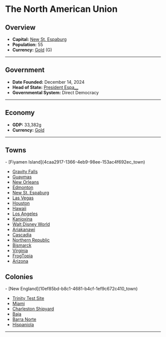 <!--UNDEDITED FILE, remove this entire line if this file has been edited!-->
# <!--NAME-->The North American Union<!--NAME-->

## Overview

- **Capital:** <!--CAPITAL_LINK-->[New St. Espaburg](757d86df-61ea-47c9-863a-4bb9dfa61627_town)<!--CAPITAL_LINK-->
- **Population:** <!--POPULATION-->55<!--POPULATION-->
- **Currency:** <!--CURRENCY_LINK-->[Gold](Gold_currency)<!--CURRENCY_LINK--> (<!--CURRENCY_ABV-->G<!--CURRENCY_ABV-->)

---

## Government

- **Date Founded:** <!--FOUNDED-->December 14, 2024<!--FOUNDED-->
- **Head of State:** <!--LEADER_TITLE_LINK-->[President Espa__](Espa___user)<!--LEADER_TITLE_LINK-->
- **Governmental System:** <!--GOVERNMENT-->Direct Democracy<!--GOVERNMENT-->

---

## Economy

- **GDP:** <!--GDP-->33,382g<!--GDP-->
- **Currency:** <!--CURRENCY_LINK-->[Gold](Gold_currency)<!--CURRENCY_LINK-->

---

## Towns

<!--TOWNS-->- [Fiyamen Island](4caa2917-1366-4eb9-98ee-153ac4f692ec_town)
- [Gravity Falls](fdade99e-5566-48b8-a3de-e65762384040_town)
- [Guaymas](90b4793c-b86c-40e4-b50f-58f9390a68aa_town)
- [New Orleans](bd0d797c-516a-4f4d-84e0-b23bf40bf35e_town)
- [Edmonton](a5f63543-534b-4d35-9324-f0596f5560a7_town)
- [New St. Espaburg](757d86df-61ea-47c9-863a-4bb9dfa61627_town)
- [Las Vegas](b9423838-fd17-4c5b-bf34-87cc4ff5b526_town)
- [Houston](a803944b-2842-4702-bab0-f4fb38f0c9b6_town)
- [Hawaii](a58b5ef4-84f3-454b-ac71-ca4759da2be8_town)
- [Los Angeles](d054a71e-aa10-4733-a3e8-03e67613e5fe_town)
- [Kanioxina](d42b9421-205b-4b3b-9095-15278e57f95f_town)
- [Walt Disney World](335a99c8-e85f-4759-a5e0-7dcc305c4fb4_town)
- [Ariakanawi](dcebc0b4-9c43-4fd0-bdf7-4a6f5d2f05f3_town)
- [Cascadia](a2ccc2ce-a59b-438f-bb76-71e69b7e5c64_town)
- [Northern Republic](acaf8a41-dcbe-4ceb-b15b-881ba6cb0f96_town)
- [Bismarck](37be24d0-e3ab-4c7f-8d78-09f48d133ede_town)
- [Virginia](d1592874-c8c6-46b9-b82e-3f86db27ce07_town)
- [FrogTopia](201c8e7e-5c06-435e-8fdc-6ca49fead1b8_town)
- [Arizona](c76c678d-0aae-402f-b739-8cb75e519d97_town)<!--TOWNS-->

## Colonies

<!--COLONIES-->- [New England](10ef85bd-b8c1-4681-b4cf-1ef9c672c410_town)
- [Trinity Test Site](e5f3c594-ec4b-45c7-8ea5-1aeaa99dd983_town)
- [Miami](957f005d-9fb8-4d07-bb9d-85bcaad5417c_town)
- [Charleston Shipyard](3a5e0678-3d14-4b89-9dfd-f929c25c1e19_town)
- [Baja](e1d2a103-abbf-4e2c-9522-d267540ca700_town)
- [Barra Norte](2daf3fbb-0212-495c-be2e-5b5726715259_town)
- [Hispaniola](859ed76e-6134-4eba-88e9-b342eab3e23f_town)<!--COLONIES-->

---